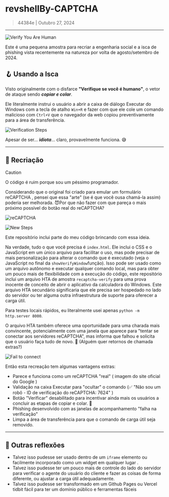 # revshellBy-CAPTCHA

> 44384e | Outubro 27, 2024

------------------------------

![Verify You Are Human](https://github.com/user-attachments/assets/56be51b9-e58d-40e9-bdb1-54bcc11d4180)

Este é uma pequena amostra para recriar a engenharia social e a isca de phishing vista recentemente na natureza por volta de agosto/setembro de 2024.

## 🪝 Usando a Isca

Visto originalmente com o disfarce **"Verifique se você é humano"**, o vetor de ataque sendo _**copiar e colar**_.

Ele literalmente instrui o usuário a abrir a caixa de diálogo Executar do Windows com a tecla de atalho `Win+R` e fazer com que ele cole um comando malicioso com `Ctrl+V` que o navegador da web copiou preventivamente para a área de transferência.

![Verification Steps](https://github.com/user-attachments/assets/77e9adcb-672e-4a45-845d-58a90ba22935)

Apesar de ser... **_idiota_**... claro, provavelmente funciona. 😅


----------

## 🎨 Recriação

> [!CAUTION]
> O código é ruim porque sou um péssimo programador.

Considerando que o original foi criado para emular um formulário reCAPTCHA , pensei que essa "arte" (se é que você ousa chamá-la assim) poderia ser melhorada. 😈Por que não fazer com que pareça o mais próximo possível do botão real do reCAPTCHA?

![reCAPTCHA](https://github.com/user-attachments/assets/3967e15b-0717-4db4-afa1-62394e47f3b2)

![New Steps](https://github.com/user-attachments/assets/2fac92b1-fdff-4a67-883b-b8c1b8ae4aa7)

Este repositório inclui parte do meu código brincando com essa ideia.

Na verdade, tudo o que você precisa é `index.html`. Ele inclui o CSS e o JavaScript em um único arquivo para facilitar o uso, mas pode precisar de mais personalização para alterar o comando que é executado (veja o JavaScript no final da `showVerifyWindow`função). Isso pode ser usado como um arquivo autônomo e executar qualquer comando local, mas para obter um pouco mais de flexibilidade com a execução do código, este repositório inclui um arquivo HTA de amostra `recaptcha-verify` para uma prova inocente de conceito de abrir o aplicativo da calculadora do Windows. Este arquivo HTA secundário significaria que ele precisa ser hospedado no lado do servidor ou ter alguma outra infraestrutura de suporte para oferecer a carga útil.

Para testes locais rápidos, eu literalmente usei apenas `python -m http.server 8000`.

O arquivo HTA também oferece uma oportunidade para uma charada mais convincente, potencialmente com uma janela que aparece para "tentar se conectar aos servidores reCAPTCHA", mas informa que falhou e solicita que o usuário faça tudo de novo. 🤪 (Alguém quer retornos de chamada extras?)

![Fail to connect](https://github.com/user-attachments/assets/b3e062a5-eb2a-4c43-9b6f-411625e7f740)

Então esta recreação tem algumas vantagens extras:

* Parece e funciona como um reCAPTCHA "real" ( imagem do site oficial do Google )
* Validação na caixa Executar para "ocultar" o comando (✅ "Não sou um robô - ID de verificação do reCAPTCHA: 7624" )
* Botão "Verificar" desabilitado para incentivar ainda mais os usuários a concluir as etapas de copiar e colar. 🚫
* Phishing desenvolvido com as janelas de acompanhamento "falha na verificação"
* Limpa a área de transferência para que o comando de carga útil seja removido.


-------------

## 🤔 Outras reflexões 

* Talvez isso pudesse ser usado dentro de um `iframe` elemento ou facilmente incorporado como um widget em qualquer lugar .
* Talvez isso pudesse ter um pouco mais de controle do lado do servidor para verificar o agente do usuário do cliente e fazer as coisas de forma diferente, ou ajustar a carga útil adequadamente.
* Talvez isso pudesse ser transformado em um Github Pages ou Vercel tidbit fácil para ter um domínio público e ferramentas fáceis

